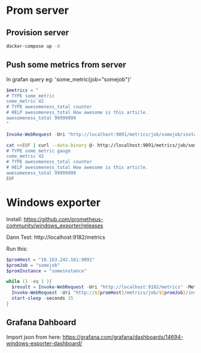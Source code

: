 # Prom server

## Provision server

```bash
docker-compose up -d
```

## Push some metrics from server

In grafan query eg: 'some_metric{job="somejob"}'

```powershell
$metrics = "
# TYPE some_metric 
some_metric 42
# TYPE awesomeness_total counter
# HELP awesomeness_total How awesome is this article.
awesomeness_total 99999999
"

Invoke-WebRequest -Uri "http://localhost:9091/metrics/job/somejob/instance/someinstance" -Body $metrics -Method Post
```

```bash
cat <<EOF | curl --data-binary @- http://localhost:9091/metrics/job/somejob/instance/someinstance
# TYPE some_metric gauge
some_metric 42
# TYPE awesomeness_total counter
# HELP awesomeness_total How awesome is this article.
awesomeness_total 99999999
EOF
```

# Windows exporter


Install: https://github.com/prometheus-community/windows_exporter/releases

Dann Test:  http://localhost:9182/metrics

Run this:
```powershell
$promHost = "10.163.242.161:9091"
$promJob = "somejob"
$promInstance = "someinstance"

while (1 -eq 1 ){
  $result = Invoke-WebRequest -Uri "http://localhost:9182/metrics" -Method Get
  Invoke-WebRequest -Uri "http://${promHost}/metrics/job/${promJob}/instance/${promInstance}" -Body $result.Content -Method Post
  start-sleep -seconds 15
}
```

## Grafana Dahboard

Import json from here: https://grafana.com/grafana/dashboards/14694-windows-exporter-dashboard/
